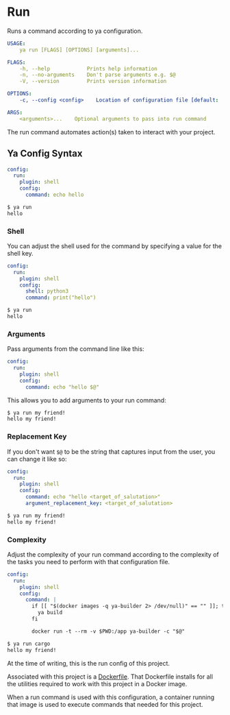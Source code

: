 # Run

Runs a command according to ya configuration.

```yaml
USAGE:
    ya run [FLAGS] [OPTIONS] [arguments]...

FLAGS:
    -h, --help            Prints help information
    -n, --no-arguments    Don't parse arguments e.g. $@
    -V, --version         Prints version information

OPTIONS:
    -c, --config <config>    Location of configuration file [default: .config/ya/ya.yml]

ARGS:
    <arguments>...    Optional arguments to pass into run command
```

The run command automates action(s) taken to interact with your project.

## Ya Config Syntax

```yaml
config:
  run:
    plugin: shell
    config:
      command: echo hello
```

```bash
$ ya run
hello
```

### Shell

You can adjust the shell used for the command by specifying a value for the shell key.

```yaml
config:
  run:
    plugin: shell
    config:
      shell: python3
      command: print("hello")
```

```bash
$ ya run
hello
```

### Arguments

Pass arguments from the command line like this:

```yaml
config:
  run:
    plugin: shell
    config:
      command: echo "hello $@"
```

This allows you to add arguments to your run command:

```bash
$ ya run my friend!
hello my friend!
```

### Replacement Key

If you don't want `$@` to be the string that captures input from the user, you can change it like so:

```yaml
config:
  run:
    plugin: shell
    config:
      command: echo "hello <target_of_salutation>"
      argument_replacement_key: <target_of_salutation>
```

```bash
$ ya run my friend!
hello my friend!
```

### Complexity

Adjust the complexity of your run command according to the complexity of the tasks you need to perform with that configuration file.

```yaml
config:
  run:
    plugin: shell
    config:
      command: |
        if [[ "$(docker images -q ya-builder 2> /dev/null)" == "" ]]; then
          ya build
        fi

        docker run -t --rm -v $PWD:/app ya-builder -c "$@"
```

```bash
$ ya run cargo
hello my friend!
```

At the time of writing, this is the run config of this project.

Associated with this project is a [Dockerfile](/.config/docker/Dockerfile). That Dockerfile installs for all the utilities required to work with this project in a Docker image.

When a run command is used with this configuration, a container running that image is used to execute commands that needed for this project.
